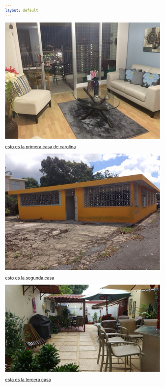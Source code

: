 ```yaml
---
layout: default
---
```


<div class="preview-panel">
	<a href="/2015/10/07/Carolina,-Bello-Horizonte/">
		<img class="preview-images" src="/Propiedades/venta/Bello-Horizonte-Carolina/bh3.jpg">
		<p>esto es la primera casa de carolina</p>
	</a>
</div>
<div class="preview-panel">
	<a href="/2015/10/08/Carolina,-Martin-Gonzalez/">
		<img class="preview-images" src="/Propiedades/venta/Bo. Martin Gonzalez- Carolina/IMG_0691.jpg">
		<p>esto es la segunda casa</p>
	</a>
</div>
<div class="preview-panel">
	<a href="/2015/10/18/Loma-Alta-Village-Carolina/">
		<img class="preview-images" src="/Propiedades/venta/Loma Alta Village- Carolina/5.jpg">
		<p>esta es la tercera casa</p>
	</a>
</div>